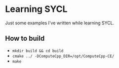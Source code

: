 # Learning SYCL
Just some examples I've written while learning SYCL.

## How to build
- ```mkdir build && cd build```
- ```cmake ../ -DComputeCpp_DIR=/opt/ComputeCpp-CE/```
- ```make```